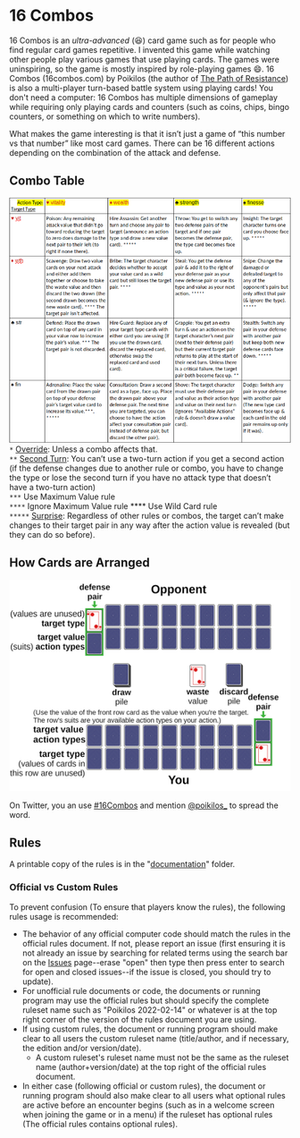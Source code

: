 # 16 Combos
16 Combos is an *ultra-advanced* (:laughing:) card game such as for people who find regular card games repetitive. I invented this game while watching other people play various games that use playing cards. The games were uninspiring, so the game is mostly inspired by role-playing games :smile:. 16 Combos (16combos.com) by Poikilos (the author of [The Path of Resistance](https://zahyest.com)) is also a multi-player turn-based battle system using playing cards! You don't need a computer: 16 Combos has multiple dimensions of gameplay while requiring only playing cards and counters (such as coins, chips, bingo counters, or something on which to write numbers).

What makes the game interesting is that it isn’t just a game of “this number vs that number” like most card games. There can be 16 different actions depending on the combination of the attack and defense.

## Combo Table

![Combo table (same table as in the documenation in text form)](documentation/images/combo-table.png)
`*` <ins>Override</ins>: Unless a combo affects that.\
`**` <ins>Second Turn</ins>: You can’t use a two-turn action if you get a second action (if the defense changes due to another rule or combo, you have to change the type or lose the second turn if you have no attack type that doesn’t have a two-turn action)\
`***` Use Maximum Value rule\
`****` Ignore Maximum Value rule  **** Use Wild Card rule\
`*****` <ins>Surprise</ins>: Regardless of other rules or combos, the target can’t make changes to their target pair in any way after the action value is revealed (but they can do so before).


## How Cards are Arranged
![Drawing of the layout of the game on the table](documentation/images/table.png)

On Twitter, you an use [#16Combos](https://twitter.com/search?q=%2316combos&src=typed_query&f=top) and mention [@poikilos_](https://twitter.com/poikilos_) to spread the word.

## Rules
A printable copy of the rules is in the "[documentation](documentation/)" folder.

### Official vs Custom Rules
To prevent confusion (To ensure that players know the rules), the following rules usage is recommended:
- The behavior of any official computer code should match the rules in the official rules document. If not, please report an issue (first ensuring it is not already an issue by searching for related terms using the search bar on the [Issues](https://github.com/poikilos/sixteencombos/issues) page--erase "open" then type then press enter to search for open and closed issues--if the issue is closed, you should try to update).
- For unofficial rule documents or code, the documents or running program may use the official rules but should specify the complete ruleset name such as "Poikilos 2022-02-14" or whatever is at the top right corner of the version of the rules document you are using.
- If using custom rules, the document or running program should make clear to all users the custom ruleset name (title/author, and if necessary, the edition and/or version/date).
  - A custom ruleset's ruleset name must not be the same as the ruleset name (author+version/date) at the top right of the official rules document.
- In either case (following official or custom rules), the document or running program should also make clear to all users what optional rules are active before an encounter begins (such as in a welcome screen when joining the game or in a menu) if the ruleset has optional rules (The official rules contains optional rules).
